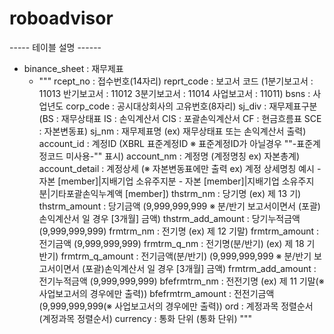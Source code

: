 # roboadvisor

----- 테이블 설명 ------
- binance_sheet : 재무제표
  - """
rcept_no : 접수번호(14자리)
reprt_code : 보고서 코드 (1분기보고서 : 11013 반기보고서 : 11012 3분기보고서 : 11014 사업보고서 : 11011)
bsns : 사업년도 
corp_code : 공시대상회사의 고유번호(8자리)
sj_div : 재무제표구분	(BS : 재무상태표 IS : 손익계산서 CIS : 포괄손익계산서 CF : 현금흐름표 SCE : 자본변동표)
sj_nm :	재무제표명	(ex) 재무상태표 또는 손익계산서 출력)
account_id : 계정ID	(XBRL 표준계정ID ※ 표준계정ID가 아닐경우 ""-표준계정코드 미사용-"" 표시)
account_nm : 계정명	(계정명칭 ex) 자본총계)
account_detail : 계정상세	(※ 자본변동표에만 출력 ex) 계정 상세명칭 예시 - 자본 [member]|지배기업 소유주지분 - 자본 [member]|지배기업 소유주지분|기타포괄손익누계액 [member])
thstrm_nm :	당기명	(ex) 제 13 기)
thstrm_amount :	당기금액	(9,999,999,999 ※ 분/반기 보고서이면서 (포괄)손익계산서 일 경우 [3개월] 금액)
thstrm_add_amount :	당기누적금액	(9,999,999,999)
frmtrm_nm :	전기명	(ex) 제 12 기말)
frmtrm_amount :	전기금액	(9,999,999,999)
frmtrm_q_nm	: 전기명(분/반기)	(ex) 제 18 기 반기)
frmtrm_q_amount : 전기금액(분/반기)	(9,999,999,999 ※ 분/반기 보고서이면서 (포괄)손익계산서 일 경우 [3개월] 금액)
frmtrm_add_amount :	전기누적금액	(9,999,999,999)
bfefrmtrm_nm : 전전기명	(ex) 제 11 기말(※ 사업보고서의 경우에만 출력))
bfefrmtrm_amount : 전전기금액	(9,999,999,999(※ 사업보고서의 경우에만 출력))
ord	: 계정과목 정렬순서	(계정과목 정렬순서)
currency : 통화 단위	(통화 단위)
"""
